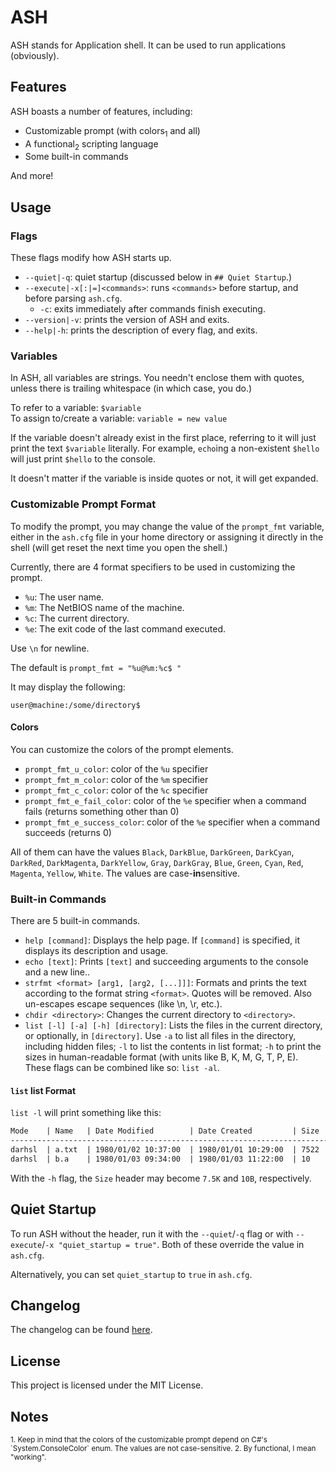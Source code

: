# ASH

ASH stands for Application shell. It can be used to run applications (obviously).

## Features

ASH boasts a number of features, including:

- Customizable prompt (with colors<sub>1</sub> and all)
- A functional<sub>2</sub> scripting language
- Some built-in commands

And more!

## Usage

### Flags

These flags modify how ASH starts up.

- `--quiet|-q`: quiet startup (discussed below in `## Quiet Startup`.)
- `--execute|-x[:|=]<commands>`: runs `<commands>` before startup, and before parsing `ash.cfg`.
  - `-c`: exits immediately after commands finish executing.
- `--version|-v`: prints the version of ASH and exits.
- `--help|-h`: prints the description of every flag, and exits.

### Variables

In ASH, all variables are strings. You needn't enclose them with quotes, unless there is trailing whitespace (in which case, you do.)

To refer to a variable: `$variable`  
To assign to/create a variable: `variable = new value`

If the variable doesn't already exist in the first place, referring to it will just print the text `$variable` literally. For example, `echo`ing a non-existent `$hello` will just print `$hello` to the console.

It doesn't matter if the variable is inside quotes or not, it will get expanded.

### Customizable Prompt Format

To modify the prompt, you may change the value of the `prompt_fmt` variable, either in the `ash.cfg` file in your home directory or assigning it directly in the shell (will get reset the next time you open the shell.)

Currently, there are 4 format specifiers to be used in customizing the prompt.

- `%u`: The user name.
- `%m`: The NetBIOS name of the machine.
- `%c`: The current directory.
- `%e`: The exit code of the last command executed.

Use `\n` for newline.

The default is `prompt_fmt = "%u@%m:%c$ "`

It may display the following:

```
user@machine:/some/directory$
```

#### Colors

You can customize the colors of the prompt elements.

- `prompt_fmt_u_color`: color of the `%u` specifier
- `prompt_fmt_m_color`: color of the `%m` specifier
- `prompt_fmt_c_color`: color of the `%c` specifier
- `prompt_fmt_e_fail_color`: color of the `%e` specifier when a command fails (returns something other than 0)
- `prompt_fmt_e_success_color`: color of the `%e` specifier when a command succeeds (returns 0)

All of them can have the values `Black`, `DarkBlue`, `DarkGreen`, `DarkCyan`, `DarkRed`, `DarkMagenta`, `DarkYellow`, `Gray`, `DarkGray`, `Blue`, `Green`, `Cyan`, `Red`, `Magenta`, `Yellow`, `White`. The values are case-**in**sensitive.

### Built-in Commands

There are 5 built-in commands.

- `help [command]`: Displays the help page. If `[command]` is specified, it displays its description and usage.
- `echo [text]`: Prints `[text]` and succeeding arguments to the console and a new line..
- `strfmt <format> [arg1, [arg2, [...]]]`: Formats and prints the text according to the format string `<format>`. Quotes will be removed. Also un-escapes escape sequences (like \\n, \\r, etc.).
- `chdir <directory>`: Changes the current directory to `<directory>`.
- `list [-l] [-a] [-h] [directory]`: Lists the files in the current directory, or optionally, in `[directory]`. Use `-a` to list all files in the directory, including hidden files; `-l` to list the contents in list format; `-h` to print the sizes in human-readable format (with units like B, K, M, G, T, P, E). These flags can be combined like so: `list -al`.

#### `list` list Format

`list -l` will print something like this:

```txt
Mode    | Name   | Date Modified        | Date Created         | Size
-----------------------------------------------------------------------
darhsl  | a.txt  | 1980/01/02 10:37:00  | 1980/01/01 10:29:00  | 7522
darhsl  | b.a    | 1980/01/03 09:34:00  | 1980/01/03 11:22:00  | 10
```

With the `-h` flag, the `Size` header may become `7.5K` and `10B`, respectively.

## Quiet Startup

To run ASH without the header, run it with the `--quiet`/`-q` flag or with `--execute`/`-x "quiet_startup = true"`. Both of these override the value in `ash.cfg`.

Alternatively, you can set `quiet_startup` to `true` in `ash.cfg`.

## Changelog

The changelog can be found [here](CHANGELOG.md).

## License

This project is licensed under the MIT License.

## Notes

<sup>
1. Keep in mind that the colors of the customizable prompt depend on C#'s `System.ConsoleColor` enum. The values are not case-sensitive.
2. By functional, I mean "working".  
</sup>

